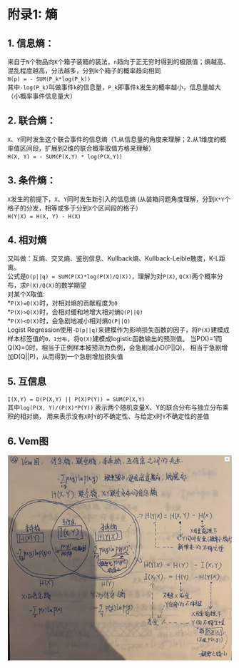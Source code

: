 # 附录1: 熵

## 1. 信息熵：
来自于`N`个物品向`K`个箱子装箱的装法，`n`趋向于正无穷时得到的极限值；熵越高、混乱程度越高，分法越多，分到k个箱子的概率趋向相同<br/>
`H(p) = - SUM(P_k*log(P_k))`<br/>
其中`-log(P_k)`叫做事件`k`的信息量，`P_k`即事件`k`发生的概率越小，信息量越大（小概率事件信息量大）

## 2. 联合熵：
`X`、`Y`同时发生这个联合事件的信息熵（1.从信息量的角度来理解；2.从1维度的概率值区间段，扩展到2维的联合概率取值方格来理解）<br/>
`H(X, Y) = - SUM(P(X,Y) * log(P(X,Y))`

## 3. 条件熵：
`X`发生的前提下，`X`、`Y`同时发生新引入的信息熵 (从装箱问题角度理解，分到`X*Y`个格子的分发，相等或多于分到`X`个区间段的格子）<br/>
`H(Y|X) = H(X, Y) - H(X)`

## 4. 相对熵
又叫做：互熵、交叉熵、鉴别信息、Kullback熵、Kullback-Leible散度，K-L距离。<br/>
公式是`D(p||q) = SUM(P(X)*log(P(X)/Q(X))`，理解为对`P(X)`, `Q(X)`两个概率分布，求`P(X)/Q(X)`的数学期望<br/>
对某个X取值: <br/>
*`P(X)=Q(X)`时，对相对熵的贡献程度为`0`<br/>
*`P(X)>Q(X)`时，会相对缓和地增大相对熵`Q(P||Q)`<br/>
*`P(X)<Q(X)`时，会急剧地减小相对熵`Q(P||Q)`<br/>
Logist Regression使用`-D(p||q)`来建模作为影响损失函数的因子，将`P(X)`建模成样本标签值的`0，1分布`，将`Q(X)`建模成logistic函数输出的预测值。
当P(X)=1而Q(X)=0时，相当于正例样本被预测为负例，会急剧减小D(P||Q)， 相当于急剧增加D(Q||P)，从而得到一个急剧增加损失值

## 5. 互信息
`I(X,Y) = D(P(X,Y) || P(X)P(Y)) = SUM(P(X,Y)`<br/>
其中`log(P(X, Y)/(P(X)*P(Y))` 表示两个随机变量X、Y的联合分布与独立分布乘积的相对熵，
用来表示没有`X`时`Y`的不确定性、与给定`X`时`Y`不确定性的差值

## 6. Vem图
![../pic/appidix_01_vem.jpg](../pic/appidix_01_vem.jpg)


